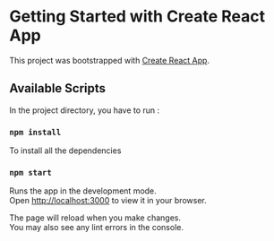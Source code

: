 # Getting Started with Create React App

This project was bootstrapped with [Create React App](https://github.com/facebook/create-react-app).

## Available Scripts

In the project directory, you have to run :

### `npm install`

To install all the dependencies

### `npm start`

Runs the app in the development mode.\
Open [http://localhost:3000](http://localhost:3000) to view it in your browser.

The page will reload when you make changes.\
You may also see any lint errors in the console.

